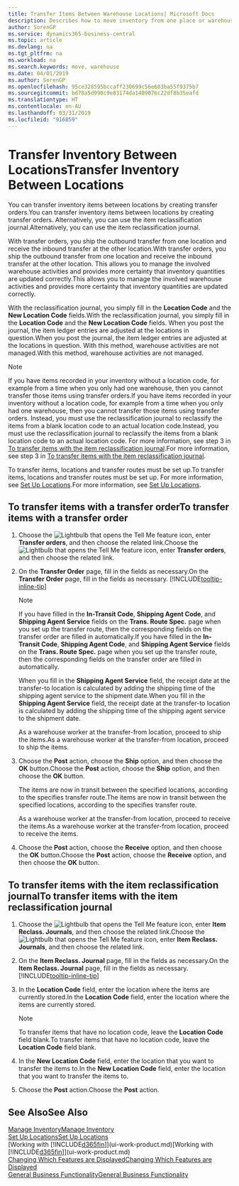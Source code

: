 ```yaml
---
title: Transfer Items Between Warehouse Locations| Microsoft Docs
description: Describes how to move inventory from one place or warehouse to another, either with the reclassification journal or with transfer orders.
author: SorenGP
ms.service: dynamics365-business-central
ms.topic: article
ms.devlang: na
ms.tgt_pltfrm: na
ms.workload: na
ms.search.keywords: move, warehouse
ms.date: 04/01/2019
ms.author: SorenGP
ms.openlocfilehash: 95ce328595bccaff230699c56e603ba55f9375b7
ms.sourcegitcommit: bd78a5d990c9e83174da1409076c22df8b35eafd
ms.translationtype: HT
ms.contentlocale: en-AU
ms.lasthandoff: 03/31/2019
ms.locfileid: "916859"
---
```

# <a name="transfer-inventory-between-locations"></a><span data-ttu-id="059de-103">Transfer Inventory Between Locations</span><span class="sxs-lookup"><span data-stu-id="059de-103">Transfer Inventory Between Locations</span></span>
<span data-ttu-id="059de-104">You can transfer inventory items between locations by creating transfer orders.</span><span class="sxs-lookup"><span data-stu-id="059de-104">You can transfer inventory items between locations by creating transfer orders.</span></span> <span data-ttu-id="059de-105">Alternatively, you can use the item reclassification journal.</span><span class="sxs-lookup"><span data-stu-id="059de-105">Alternatively, you can use the item reclassification journal.</span></span>

<span data-ttu-id="059de-106">With transfer orders, you ship the outbound transfer from one location and receive the inbound transfer at the other location.</span><span class="sxs-lookup"><span data-stu-id="059de-106">With transfer orders, you ship the outbound transfer from one location and receive the inbound transfer at the other location.</span></span> <span data-ttu-id="059de-107">This allows you to manage the involved warehouse activities and provides more certainty that inventory quantities are updated correctly.</span><span class="sxs-lookup"><span data-stu-id="059de-107">This allows you to manage the involved warehouse activities and provides more certainty that inventory quantities are updated correctly.</span></span>

<span data-ttu-id="059de-108">With the reclassification journal, you simply fill in the **Location Code** and the **New Location Code** fields.</span><span class="sxs-lookup"><span data-stu-id="059de-108">With the reclassification journal, you simply fill in the **Location Code** and the **New Location Code** fields.</span></span> <span data-ttu-id="059de-109">When you post the journal, the item ledger entries are adjusted at the locations in question.</span><span class="sxs-lookup"><span data-stu-id="059de-109">When you post the journal, the item ledger entries are adjusted at the locations in question.</span></span> <span data-ttu-id="059de-110">With this method, warehouse activities are not managed.</span><span class="sxs-lookup"><span data-stu-id="059de-110">With this method, warehouse activities are not managed.</span></span>

> [!NOTE]  
>   <span data-ttu-id="059de-111">If you have items recorded in your inventory without a location code, for example from a time when you only had one warehouse, then you cannot transfer those items using transfer orders.</span><span class="sxs-lookup"><span data-stu-id="059de-111">If you have items recorded in your inventory without a location code, for example from a time when you only had one warehouse, then you cannot transfer those items using transfer orders.</span></span> <span data-ttu-id="059de-112">Instead, you must use the reclassification journal to reclassify the items from a blank location code to an actual location code.</span><span class="sxs-lookup"><span data-stu-id="059de-112">Instead, you must use the reclassification journal to reclassify the items from a blank location code to an actual location code.</span></span>  <span data-ttu-id="059de-113">For more information, see step 3 in [To transfer items with the item reclassification journal](inventory-how-transfer-between-locations.md#to-transfer-items-with-the-item-reclassification-journal).</span><span class="sxs-lookup"><span data-stu-id="059de-113">For more information, see step 3 in [To transfer items with the item reclassification journal](inventory-how-transfer-between-locations.md#to-transfer-items-with-the-item-reclassification-journal).</span></span>

<span data-ttu-id="059de-114">To transfer items, locations and transfer routes must be set up.</span><span class="sxs-lookup"><span data-stu-id="059de-114">To transfer items, locations and transfer routes must be set up.</span></span> <span data-ttu-id="059de-115">For more information, see [Set Up Locations](inventory-how-setup-locations.md).</span><span class="sxs-lookup"><span data-stu-id="059de-115">For more information, see [Set Up Locations](inventory-how-setup-locations.md).</span></span>

## <a name="to-transfer-items-with-a-transfer-order"></a><span data-ttu-id="059de-116">To transfer items with a transfer order</span><span class="sxs-lookup"><span data-stu-id="059de-116">To transfer items with a transfer order</span></span>
1. <span data-ttu-id="059de-117">Choose the ![Lightbulb that opens the Tell Me feature](media/ui-search/search_small.png "Tell me what you want to do") icon, enter **Transfer orders**, and then choose the related link.</span><span class="sxs-lookup"><span data-stu-id="059de-117">Choose the ![Lightbulb that opens the Tell Me feature](media/ui-search/search_small.png "Tell me what you want to do") icon, enter **Transfer orders**, and then choose the related link.</span></span>
2. <span data-ttu-id="059de-118">On the **Transfer Order** page, fill in the fields as necessary.</span><span class="sxs-lookup"><span data-stu-id="059de-118">On the **Transfer Order** page, fill in the fields as necessary.</span></span> [!INCLUDE[tooltip-inline-tip](includes/tooltip-inline-tip_md.md)]

    > [!NOTE]  
    >   <span data-ttu-id="059de-119">If you have filled in the **In-Transit Code**, **Shipping Agent Code**, and **Shipping Agent Service** fields on the **Trans. Route Spec.** page when you set up the transfer route, then the corresponding fields on the transfer order are filled in automatically.</span><span class="sxs-lookup"><span data-stu-id="059de-119">If you have filled in the **In-Transit Code**, **Shipping Agent Code**, and **Shipping Agent Service** fields on the **Trans. Route Spec.** page when you set up the transfer route, then the corresponding fields on the transfer order are filled in automatically.</span></span>

    <span data-ttu-id="059de-120">When you fill in the **Shipping Agent Service** field, the receipt date at the transfer-to location is calculated by adding the shipping time of the shipping agent service to the shipment date.</span><span class="sxs-lookup"><span data-stu-id="059de-120">When you fill in the **Shipping Agent Service** field, the receipt date at the transfer-to location is calculated by adding the shipping time of the shipping agent service to the shipment date.</span></span>

    <span data-ttu-id="059de-121">As a warehouse worker at the transfer-from location, proceed to ship the items.</span><span class="sxs-lookup"><span data-stu-id="059de-121">As a warehouse worker at the transfer-from location, proceed to ship the items.</span></span>
3. <span data-ttu-id="059de-122">Choose the **Post** action, choose the **Ship** option, and then choose the **OK** button.</span><span class="sxs-lookup"><span data-stu-id="059de-122">Choose the **Post** action, choose the **Ship** option, and then choose the **OK** button.</span></span>

    <span data-ttu-id="059de-123">The items are now in transit between the specified locations, according to the specifies transfer route.</span><span class="sxs-lookup"><span data-stu-id="059de-123">The items are now in transit between the specified locations, according to the specifies transfer route.</span></span>

    <span data-ttu-id="059de-124">As a warehouse worker at the transfer-from location, proceed to receive the items.</span><span class="sxs-lookup"><span data-stu-id="059de-124">As a warehouse worker at the transfer-from location, proceed to receive the items.</span></span>
4. <span data-ttu-id="059de-125">Choose the **Post** action, choose the **Receive** option, and then choose the **OK** button.</span><span class="sxs-lookup"><span data-stu-id="059de-125">Choose the **Post** action, choose the **Receive** option, and then choose the **OK** button.</span></span>

## <a name="to-transfer-items-with-the-item-reclassification-journal"></a><span data-ttu-id="059de-126">To transfer items with the item reclassification journal</span><span class="sxs-lookup"><span data-stu-id="059de-126">To transfer items with the item reclassification journal</span></span>
1. <span data-ttu-id="059de-127">Choose the ![Lightbulb that opens the Tell Me feature](media/ui-search/search_small.png "Tell me what you want to do") icon, enter **Item Reclass. Journals**, and then choose the related link.</span><span class="sxs-lookup"><span data-stu-id="059de-127">Choose the ![Lightbulb that opens the Tell Me feature](media/ui-search/search_small.png "Tell me what you want to do") icon, enter **Item Reclass. Journals**, and then choose the related link.</span></span>
2. <span data-ttu-id="059de-128">On the **Item Reclass. Journal** page, fill in the fields as necessary.</span><span class="sxs-lookup"><span data-stu-id="059de-128">On the **Item Reclass. Journal** page, fill in the fields as necessary.</span></span> [!INCLUDE[tooltip-inline-tip](includes/tooltip-inline-tip_md.md)]
3. <span data-ttu-id="059de-129">In the **Location Code** field, enter the location where the items are currently stored.</span><span class="sxs-lookup"><span data-stu-id="059de-129">In the **Location Code** field, enter the location where the items are currently stored.</span></span>

    > [!NOTE]  
    >   <span data-ttu-id="059de-130">To transfer items that have no location code, leave the **Location Code** field blank.</span><span class="sxs-lookup"><span data-stu-id="059de-130">To transfer items that have no location code, leave the **Location Code** field blank.</span></span>
4. <span data-ttu-id="059de-131">In the **New Location Code** field, enter the location that you want to transfer the items to.</span><span class="sxs-lookup"><span data-stu-id="059de-131">In the **New Location Code** field, enter the location that you want to transfer the items to.</span></span>
5. <span data-ttu-id="059de-132">Choose the **Post** action.</span><span class="sxs-lookup"><span data-stu-id="059de-132">Choose the **Post** action.</span></span>

## <a name="see-also"></a><span data-ttu-id="059de-133">See Also</span><span class="sxs-lookup"><span data-stu-id="059de-133">See Also</span></span>
[<span data-ttu-id="059de-134">Manage Inventory</span><span class="sxs-lookup"><span data-stu-id="059de-134">Manage Inventory</span></span>](inventory-manage-inventory.md)  
[<span data-ttu-id="059de-135">Set Up Locations</span><span class="sxs-lookup"><span data-stu-id="059de-135">Set Up Locations</span></span>](inventory-how-setup-locations.md)  
<span data-ttu-id="059de-136">[Working with [!INCLUDE[d365fin](includes/d365fin_md.md)]](ui-work-product.md)</span><span class="sxs-lookup"><span data-stu-id="059de-136">[Working with [!INCLUDE[d365fin](includes/d365fin_md.md)]](ui-work-product.md)</span></span>  
[<span data-ttu-id="059de-137">Changing Which Features are Displayed</span><span class="sxs-lookup"><span data-stu-id="059de-137">Changing Which Features are Displayed</span></span>](ui-experiences.md)  
[<span data-ttu-id="059de-138">General Business Functionality</span><span class="sxs-lookup"><span data-stu-id="059de-138">General Business Functionality</span></span>](ui-across-business-areas.md)
